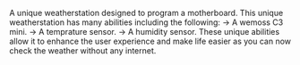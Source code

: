 A unique weatherstation designed to program a motherboard.
This unique weatherstation has many abilities including the following:
-> A wemoss C3 mini.
-> A temprature sensor.
-> A humidity sensor.
These unique abilities allow it to enhance the user experience and make life easier as you can now check the weather without any internet. 
